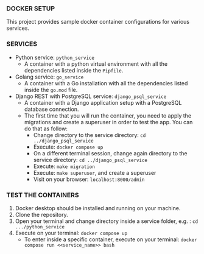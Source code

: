 ### DOCKER SETUP
This project provides sample docker container configurations for various services.

### SERVICES
- Python service: `python_service`
    - A container with a python virtual environment with all the dependencies listed inside the `Pipfile`.
- Golang service: `go_service`
    - A container with a Go installation with all the dependencies listed inside the `go.mod` file.
- Django REST with PostgreSQL service: `django_psql_service`
    - A container with a Django application setup with a PostgreSQL database connection.
    - The first time that you will run the container, you need to apply the migrations and create a superuser in order to test the app. You can do that as follow:
        - Change directory to the service directory: `cd ../django_psql_service`
        - Execute: `docker compose up`
        - On a different terminal session, change again directory to the service directory: `cd ../django_psql_service`
        - Execute: `make migration`
        - Execute: `make superuser`, and create a superuser
        - Visit on your browser: `localhost:8000/admin`
        
### TEST THE CONTAINERS

1. Docker desktop should be installed and running on your machine.
2. Clone the repository.
2. Open your terminal and change directory inside a service folder, e.g. : `cd .../python_service`
3. Execute on your terminal: `docker compose up`
    - To enter inside a specific container, execute on your terminal: `docker compose run <<service_name>> bash`
